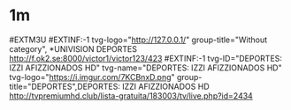 # 1m
#EXTM3U
#EXTINF:-1 tvg-logo="http://127.0.0.1/" group-title="Without category", *UNIVISION DEPORTES
http://f.ok2.se:8000/victor1/victor123/423
#EXTINF:-1 tvg-ID="DEPORTES: IZZI AFIZZIONADOS HD" tvg-name="DEPORTES: IZZI AFIZZIONADOS HD" tvg-logo="https://i.imgur.com/7KCBnxD.png" group-title="DEPORTES",DEPORTES: IZZI AFIZZIONADOS HD
http://tvpremiumhd.club/lista-gratuita/183003/tv/live.php?id=2434
